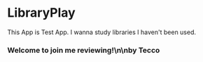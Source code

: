 # LibraryPlay

This App is Test App.
I wanna study libraries I haven't been used.

### Welcome to join me reviewing!\n\nby Tecco
